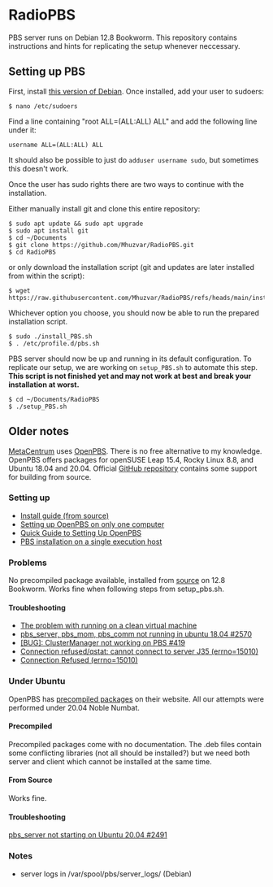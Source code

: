 # RadioPBS

PBS server runs on Debian 12.8 Bookworm. This repository contains instructions and hints for replicating the setup whenever neccessary.

## Setting up PBS

First, install [this version of Debian](https://cdimage.debian.org/debian-cd/12.8.0/amd64/iso-cd/). Once installed, add your user to sudoers:
```console
$ nano /etc/sudoers
```
Find a line containing "root ALL=(ALL:ALL) ALL" and add the following line under it:
```
username ALL=(ALL:ALL) ALL
```
It should also be possible to just do `adduser username sudo`, but sometimes this doesn't work.

Once the user has sudo rights there are two ways to continue with the installation.

Either manually install git and clone this entire repository:
```console
$ sudo apt update && sudo apt upgrade
$ sudo apt install git 
$ cd ~/Documents
$ git clone https://github.com/Mhuzvar/RadioPBS.git
$ cd RadioPBS
```
or only download the installation script (git and updates are later installed from within the script):
```console
$ wget https://raw.githubusercontent.com/Mhuzvar/RadioPBS/refs/heads/main/install_PBS.sh
```
Whichever option you choose, you should now be able to run the prepared installation script.
```console
$ sudo ./install_PBS.sh
$ . /etc/profile.d/pbs.sh
```

PBS server should now be up and running in its default configuration. To replicate our setup, we are working on `setup_PBS.sh` to automate this step. **This script is not finished yet and may not work at best and break your installation at worst.**
```console
$ cd ~/Documents/RadioPBS
$ ./setup_PBS.sh
```


## Older notes

[MetaCentrum](https://metavo.metacentrum.cz/) uses [OpenPBS](https://www.openpbs.org/). There is no free alternative to my knowledge.
OpenPBS offers packages for openSUSE Leap 15.4, Rocky Linux 8.8, and Ubuntu 18.04 and 20.04.
Official [GitHub repository](https://github.com/openpbs/openpbs/tree/master) contains some support for building from source.

### Setting up

- [Install guide (from source)](https://github.com/openpbs/openpbs/blob/master/INSTALL)
- [Setting up OpenPBS on only one computer](https://community.openpbs.org/t/setting-up-openpbs-on-only-one-computer/2306)
- [Quick Guide to Setting Up OpenPBS](http://www.rguha.net/misc/qopbs.html)
- [PBS installation on a single execution host](https://community.openpbs.org/t/pbs-installation-on-a-single-execution-host/2600)

### Problems

No precompiled package available, installed from [source](https://github.com/openpbs/openpbs/tree/master) on 12.8 Bookworm.
Works fine when following steps from setup_pbs.sh.


#### Troubleshooting

- [The problem with running on a clean virtual machine](https://community.openpbs.org/t/the-problem-with-running-on-a-clean-virtual-machine/1612)
- [ pbs_server, pbs_mom, pbs_comm not running in ubuntu 18.04 #2570 ](https://github.com/openpbs/openpbs/issues/2570)
- [ [BUG]: ClusterManager not working on PBS #419](https://github.com/MilesCranmer/PySR/issues/419)
- [Connection refused/qstat: cannot connect to server J35 (errno=15010)](https://community.openpbs.org/t/connection-refused-qstat-cannot-connect-to-server-j35-errno-15010/3275/5)
- [Connection Refused (errno=15010)](https://community.openpbs.org/t/connection-refused-errno-15010/3298)


### Under Ubuntu

OpenPBS has [precompiled packages](https://www.openpbs.org/Download.aspx#download) on their website. All our attempts were performed under 20.04 Noble Numbat.

#### Precompiled

Precompiled packages come with no documentation.
The .deb files contain some conflicting libraries (not all should be installed?) but we need both server and client which cannot be installed at the same time.

#### From Source

Works fine.


#### Troubleshooting

[ pbs_server not starting on Ubuntu 20.04 #2491 ](https://github.com/openpbs/openpbs/issues/2491)

### Notes

- server logs in /var/spool/pbs/server_logs/ (Debian)
